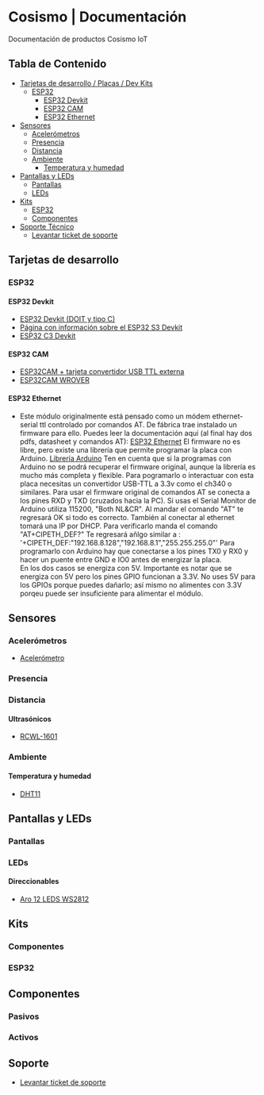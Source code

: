 Cosismo | Documentación 
=============

Documentación de productos Cosismo IoT

## Tabla de Contenido
- [Tarjetas de desarrollo / Placas / Dev Kits](#tarjetas-de-desarrollo)
  - [ESP32](#esp32)
    - [ESP32 Devkit](#esp32-devkit)
    - [ESP32 CAM](#esp32-cam)
    - [ESP32 Ethernet](#esp32-ethernet)
- [Sensores](#sensores)
  - [Acelerómetros](#acelerómetros)
  - [Presencia](#presencia)
  - [Distancia](#distancia)
  - [Ambiente](#ambiente)
    - [Temperatura y humedad](#temperatura-y-humedad)
- [Pantallas y LEDs](#pantallas-y-leds)
  - [Pantallas](#pantallas)
  - [LEDs](#leds)
- [Kits](#kits)
  - [ESP32](#esp32)
  - [Componentes](#componentes)
- [Soporte Técnico](#soporte)
  - [Levantar ticket de soporte](#levantar-ticket-de-soporte)


## Tarjetas de desarrollo
### ESP32
#### ESP32 Devkit
* [ESP32 Devkit  (DOIT y tipo C)](https://cosismo.github.io/esp32-devkit/)
* [Página con información sobre el ESP32 S3 Devkit](https://cosismo.github.io/esp32-s3/)
* [ESP32 C3 Devkit](https://cosismo.github.io/docs/) 
#### ESP32 CAM
* [ESP32CAM + tarjeta convertidor USB TTL externa](https://cosismo.github.io/esp32-cam/)
* [ESP32CAM WROVER](https://cosismo.github.io/esp32-cam/)
#### ESP32 Ethernet
* Este módulo originalmente está pensado como un módem ethernet-serial ttl controlado por comandos AT. De fábrica trae instalado un firmware para ello. Puedes leer la documentación aquí (al final hay dos pdfs, datasheet y comandos AT): [ESP32 Ethernet](https://www.seeedstudio.com/Ethernet-module-based-on-ESP32-series-WT32-ETH01-p-4736.html)
 El firmware no es libre, pero existe una librería que permite programar la placa con Arduino. [Librería Arduino](https://github.com/khoih-prog/WebServer_WT32_ETH01) Ten en cuenta que si la programas con Arduino no se podrá recuperar el firmware original, aunque la librería es mucho más completa y flexible. 
Para pogramarlo o interactuar con esta placa necesitas un convertidor USB-TTL a 3.3v como el ch340 o similares.  Para usar el firmware original de comandos AT se conecta a los pines RXD y TXD (cruzados hacia la PC). Si usas el Serial Monitor de Arduino utiliza 115200, "Both NL&CR". Al mandar el comando "AT" te regresará OK si todo es correcto. También al conectar al ethernet tomará una IP por DHCP. Para verificarlo manda el comando "AT+CIPETH_DEF?"  Te regresará añlgo similar a : '+CIPETH_DEF:"192.168.8.128","192.168.8.1","255.255.255.0"'
Para programarlo con Arduino hay que conectarse a los pines TX0 y RX0 y hacer un puente entre GND e IO0 antes de energizar la placa.  
En los dos casos se energiza con 5V. Importante es notar que se energiza con 5V pero los pines GPIO funcionan a 3.3V. No uses 5V para los GPIOs porque puedes dañarlo; así mismo no alimentes con 3.3V porqeu puede ser insuficiente para alimentar el módulo.

## Sensores
### Acelerómetros
* [Acelerómetro](https://cosismo.github.io/docs/)

### Presencia

### Distancia
#### Ultrasónicos
* [RCWL-1601](https://cosismo.github.io/docs/)
### Ambiente
#### Temperatura y humedad
* [DHT11](https://cosismo.github.io/docs/)

## Pantallas y LEDs
### Pantallas
### LEDs
#### Direccionables
* [Aro 12 LEDS WS2812](https://cosismo.github.io/docs/)

## Kits
### Componentes
### ESP32

## Componentes
### Pasivos
### Activos

## Soporte
* [Levantar ticket de soporte]([https://cosismo.github.io/docs/](https://docs.google.com/forms/d/e/1FAIpQLSfQZ-D-aTh0BjX7JpnXqClg9zYEThP5shqdUF2iM632KE8zrA/viewform))


